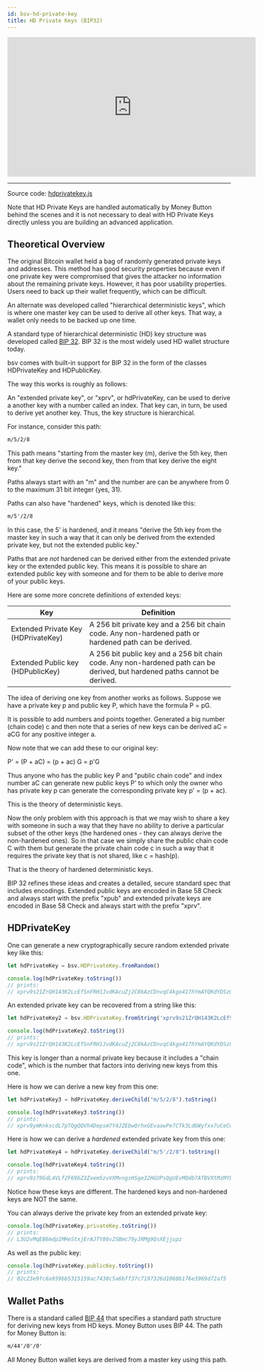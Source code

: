 ```yaml
---
id: bsv-hd-private-key
title: HD Private Keys (BIP32)
---
```


<iframe width="560" height="315" src="https://www.youtube.com/embed/twXnPw9VR8Q" frameborder="0" allow="accelerometer; autoplay; encrypted-media; gyroscope; picture-in-picture" allowfullscreen></iframe>

------------------

Source code: [hdprivatekey.js](https://github.com/moneybutton/bsv/blob/master/lib/hdprivatekey.js)

Note that HD Private Keys are handled automatically by Money Button behind the scenes
and it is not necessary to deal with HD Private Keys directly unless you are building
an advanced application.

Theoretical Overview
--------------------

The original Bitcoin wallet held a bag of randomly generated private keys and
addresses. This method has good security properties because even if one private
key were compromised that gives the attacker no information about the remaining
private keys. However, it has poor usability properties. Users need to back up
their wallet frequently, which can be difficult.

An alternate was developed called "hierarchical deterministic keys", which is
where one master key can be used to derive all other keys. That way, a wallet
only needs to be backed up one time.

A standard type of hierarchical deterministic (HD) key structure was developed
called [BIP 32](https://github.com/bitcoin/bips/blob/master/bip-0032.mediawiki).
BIP 32 is the most widely used HD wallet structure today.

bsv comes with built-in support for BIP 32 in the form of the classes
HDPrivateKey and HDPublicKey.

The way this works is roughly as follows:

An "extended private key", or "xprv", or hdPrivateKey, can be used to derive a
another key with a number called an index. That key can, in turn, be used to
derive yet another key. Thus, the key structure is hierarchical.

For instance, consider this path:

```html
m/5/2/8
```

This path means "starting from the master key (m), derive the 5th key, then from
that key derive the second key, then from that key derive the eight key."

Paths always start with an "m" and the number are can be anywhere from 0 to the
maximum 31 bit integer (yes, 31).

Paths can also have "hardened" keys, which is denoted like this:

```html
m/5'/2/8
```

In this case, the 5' is hardened, and it means "derive the 5th key from the
master key in such a way that it can only be derived from the extended private
key, but not the extended public key."

Paths that are *not* hardened can be derived either from the extended private
key or the extended public key. This means it is possible to share an extended
public key with someone and for them to be able to derive more of your public
keys.

Here are some more concrete definitions of extended keys:

| Key                                 | Definition                                                                                                                 |
|-------------------------------------|----------------------------------------------------------------------------------------------------------------------------|
| Extended Private Key (HDPrivateKey) | A 256 bit private key and a 256 bit chain code. Any non-hardened path or hardened path can be derived.                     |
| Extended Public key (HDPublicKey)   | A 256 bit public key and a 256 bit chain code. Any non-hardened path can be derived, but hardened paths cannot be derived. |

The idea of deriving one key from another works as follows. Suppose we have a
private key p and public key P, which have the formula P = pG.

It is possible to add numbers and points together. Generated a big number (chain
code) c and then note that a series of new keys can be derived aC = aCG for any
positive integer a.

Now note that we can add these to our original key:

P' = (P + aC) = (p + ac) G = p'G

Thus anyone who has the public key P and "public chain code" and index number aC
can generate new public keys P' to which only the owner who has private key p
can generate the corresponding private key p' = (p + ac).

This is the theory of deterministic keys.

Now the only problem with this approach is that we may wish to share a key with
someone in such a way that they have no ability to derive a particular subset of
the other keys (the hardened ones - they can always derive the non-hardened
ones). So in that case we simply share the public chain code C with them but
generate the private chain code c in such a way that it requires the private key
that is not shared, like c = hash(p).

That is the theory of hardened deterministic keys.

BIP 32 refines these ideas and creates a detailed, secure standard spec that
includes encodings. Extended public keys are encoded in Base 58 Check and always
start with the prefix "xpub" and extended private keys are encoded in Base 58
Check and always start with the prefix "xprv".

HDPrivateKey
------------

One can generate a new cryptographically secure random extended private key like
this:

```javascript
let hdPrivateKey = bsv.HDPrivateKey.fromRandom()

console.log(hdPrivateKey.toString())
// prints:
// xprv9s21ZrQH143K2LcEfSnFRH1JvdKAcuZj2C8kAzCDnvqC4kgo417hYmAYQKdYDSzQSnQMLWXjDG42TgWwdYqwhAWTWpEBG1ighLLNnVHNKxx
```

An extended private key can be recovered from a string like this:
```javascript
let hdPrivateKey2 = bsv.HDPrivateKey.fromString('xprv9s21ZrQH143K2LcEfSnFRH1JvdKAcuZj2C8kAzCDnvqC4kgo417hYmAYQKdYDSzQSnQMLWXjDG42TgWwdYqwhAWTWpEBG1ighLLNnVHNKxx')

console.log(hdPrivateKey2.toString())
// prints:
// xprv9s21ZrQH143K2LcEfSnFRH1JvdKAcuZj2C8kAzCDnvqC4kgo417hYmAYQKdYDSzQSnQMLWXjDG42TgWwdYqwhAWTWpEBG1ighLLNnVHNKxx
```

This key is longer than a normal private key because it includes a "chain code",
which is the number that factors into deriving new keys from this one.

Here is how we can derive a new key from this one:

```javascript
let hdPrivateKey3 = hdPrivateKey.deriveChild("m/5/2/8").toString()

console.log(hdPrivateKey3.toString())
// prints:
// xprv9ymKnkscdL7pTQgQQVh4Depsm7Y4JZEbwQrhxGEvaawPe7CTk3LdGWyfxx7uCeCwL9YQpArGnXzGEUvVWNduXwByVDBPLHaQ67sGLSRiDHE
```

Here is how we can derive a *hardened* extended private key from this one:

```javascript
let hdPrivateKey4 = hdPrivateKey.deriveChild("m/5'/2/8").toString()

console.log(hdPrivateKey4.toString())
// prints:
// xprv9z79GdL4VLf2F69bZ3Zxem5zvVXMvngsHSge32HGUPsQgUEvMQdb7ATBVXtMzMYLjNb38F7J1d9gpWnhEYzCmoWJ8QYtGDWnYdwhJUjYQKK
```

Notice how these keys are different. The hardened keys and non-hardened keys are NOT the same.

You can always derive the private key from an extended private key:

```javascript
console.log(hdPrivateKey.privateKey.toString())
// prints:
// L3U2vMqEB6mdp1MHeStxjErAJTY86v2SBmc79yJRMg9QsXEjjupz
```

As well as the public key:

```javascript
console.log(hdPrivateKey.publicKey.toString())
// prints:
// 02c23e9fc6a959bb5315159ac7438c5a6bff37c7197326d1060b176e3969d72af5
```

Wallet Paths
------------

There is a standard called [BIP
44](https://github.com/bitcoin/bips/blob/master/bip-0044.mediawiki) that
specifies a standard path structure for deriving new keys from HD keys. Money
Button uses BIP 44. The path for Money Button is:

```html
m/44'/0'/0'
```

All Money Button wallet keys are derived from a master key using this path.
